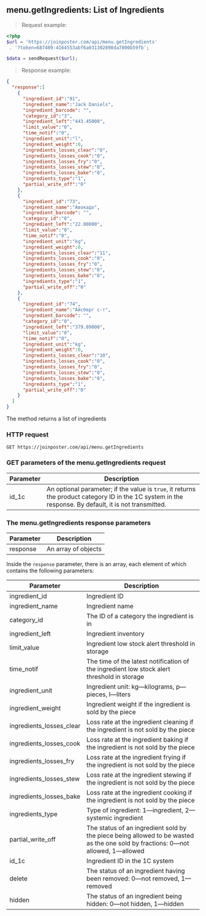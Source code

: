 ## menu.getIngredients: List of Ingredients

> Request example:

```php
<?php
$url = 'https://joinposter.com/api/menu.getIngredients'
 . '?token=687409:4164553abf6a031302898da7800b59fb';

$data = sendRequest($url);
```

> Response example:

```json
{  
  "response":[  
    {  
      "ingredient_id":"91",
      "ingredient_name":"Jack Daniels",
      "ingredient_barcode": "",
      "category_id":"3",
      "ingredient_left":"443.45000",
      "limit_value":"0",
      "time_notif":"0",
      "ingredient_unit":"l",
      "ingredient_weight":0,
      "ingredients_losses_clear":"0",
      "ingredients_losses_cook":"0",
      "ingredients_losses_fry":"0",
      "ingredients_losses_stew":"0",
      "ingredients_losses_bake":"0",
      "ingredients_type":"1",
      "partial_write_off":"0"
    },
    {  
      "ingredient_id":"73",
      "ingredient_name":"Авокадо",
      "ingredient_barcode": "",
      "category_id":"0",
      "ingredient_left":"22.00000",
      "limit_value":"0",
      "time_notif":"0",
      "ingredient_unit":"kg",
      "ingredient_weight":0,
      "ingredients_losses_clear":"11",
      "ingredients_losses_cook":"0",
      "ingredients_losses_fry":"0",
      "ingredients_losses_stew":"0",
      "ingredients_losses_bake":"0",
      "ingredients_type":"1",
      "partial_write_off":"0"
    },
    {  
      "ingredient_id":"74",
      "ingredient_name":"Айсберг с-т",
      "ingredient_barcode": "",
      "category_id":"0",
      "ingredient_left":"379.09000",
      "limit_value":"0",
      "time_notif":"0",
      "ingredient_unit":"kg",
      "ingredient_weight":0,
      "ingredients_losses_clear":"10",
      "ingredients_losses_cook":"0",
      "ingredients_losses_fry":"0",
      "ingredients_losses_stew":"0",
      "ingredients_losses_bake":"0",
      "ingredients_type":"1",
      "partial_write_off":"0"
    }
  ]
}
```

The method returns a list of ingredients

### HTTP request

`GET https://joinposter.com/api/menu.getIngredients`

### GET parameters of the menu.getIngredients request

Parameter | Description
--------- | -----------
id_1c | An optional parameter; if the value is `true`, it returns the product category ID in the 1C system in the response. By default, it is not transmitted.

### The menu.getIngredients response parameters

Parameter | Description
--------- | -----------
response | An array of objects

Inside the `response` parameter, there is an array, each element of which contains the following parameters:

Parameter | Description
--------- | -----------
ingredient_id | Ingredient ID
ingredient_name | Ingredient name
category_id | The ID of a category the ingredient is in
ingredient_left | Ingredient inventory
limit_value | Ingredient low stock alert threshold in storage
time_notif | The time of the latest notification of the ingredient low stock alert threshold in storage
ingredient_unit | Ingredient unit: kg—kilograms, p—pieces, l—liters
ingredient_weight | Ingredient weight if the ingredient is sold by the piece
ingredients_losses_clear | Loss rate at the ingredient cleaning if the ingredient is not sold by the piece
ingredients_losses_cook | Loss rate at the ingredient baking if the ingredient is not sold by the piece
ingredients_losses_fry | Loss rate at the ingredient frying if the ingredient is not sold by the piece
ingredients_losses_stew | Loss rate at the ingredient stewing if the ingredient is not sold by the piece
ingredients_losses_bake | Loss rate at the ingredient cooking if the ingredient is not sold by the piece
ingredients_type | Type of ingredient: 1—ingredient, 2—systemic ingredient
partial_write_off | The status of an ingredient sold by the piece being allowed to be wasted as the one sold by fractions: 0—not allowed, 1—allowed
id_1c | Ingredient ID in the 1C system
delete | The status of an ingredient having been removed: 0—not removed, 1—removed
hidden | The status of an ingredient being hidden: 0—not hidden, 1—hidden

